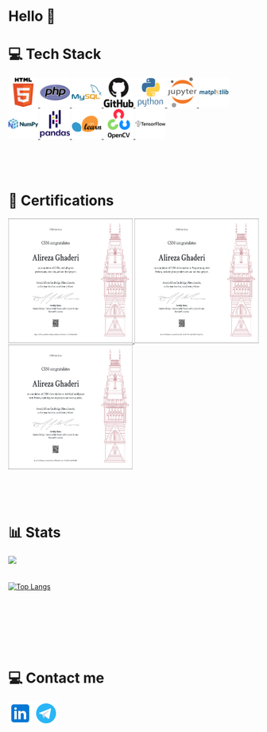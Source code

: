  # Hello 👋

# 💻 Tech Stack
<p align="left">
<a href="https://www.w3.org/html/" target="_blank" rel="noreferrer"> <img src="https://raw.githubusercontent.com/devicons/devicon/master/icons/html5/html5-original-wordmark.svg" alt="html5" width="60" height="60"/> </a> 
 <a href="https://www.php.net/" target="_blank" rel="noreferrer"> <img src="https://github.com/devicons/devicon/blob/master/icons/php/php-original.svg" alt="php" width="60" height="60"/> </a>
<a href="https://www.mysql.com/" target="_blank" rel="noreferrer"> <img src="https://raw.githubusercontent.com/devicons/devicon/master/icons/mysql/mysql-original-wordmark.svg" alt="mysql" width="60" height="60"/> </a>
 <a href="https://github.com/" target="_blank" rel="noreferrer"> <img src="https://github.com/devicons/devicon/blob/master/icons/github/github-original-wordmark.svg" alt="github" width="60" height="60"/> </a>
<a href="https://www.python.org" target="_blank" rel="noreferrer"> <img src="https://github.com/devicons/devicon/blob/master/icons/python/python-original-wordmark.svg" alt="python" width="60" height="60"/> </a>
 <a href="https://jupyter.org/" target="_blank" rel="noreferrer"> <img src="https://github.com/devicons/devicon/blob/master/icons/jupyter/jupyter-original-wordmark.svg" alt="jupyternotebook" width="60" height="60"/> </a>
<a href="https://matplotlib.org/" target="_blank" rel="noreferrer"> <img src="https://github.com/devicons/devicon/blob/master/icons/matplotlib/matplotlib-original-wordmark.svg" alt="matplotlib" width="60" height="60"/> </a>
<a href="https://numpy.org/" target="_blank" rel="noreferrer"> <img src="https://github.com/devicons/devicon/blob/master/icons/numpy/numpy-original-wordmark.svg" alt="numpy" width="60" height="60"/> </a>
<a href="https://pandas.pydata.org/" target="_blank" rel="noreferrer"> <img src="https://github.com/devicons/devicon/blob/master/icons/pandas/pandas-original-wordmark.svg" alt="pandas" width="60" height="60"/> </a>
<a href="https://scikit-learn.org/" target="_blank" rel="noreferrer"> <img src="https://github.com/devicons/devicon/blob/master/icons/scikitlearn/scikitlearn-original.svg" alt="scikitlearn" width="60" height="60"/> </a>
 <a href="https://opencv.org/" target="_blank" rel="noreferrer"> <img src="https://github.com/devicons/devicon/blob/master/icons/opencv/opencv-original-wordmark.svg" alt="opencv" width="60" height="60"/> </a>
<a href="https://www.tensorflow.org/" target="_blank" rel="noreferrer"> <img src="https://github.com/devicons/devicon/blob/master/icons/tensorflow/tensorflow-line-wordmark.svg" alt="tensorflow" width="60" height="60"/> </a>

</p>

<br><br><br>

# 🧾 Certifications
<p align="left">
<a href="https://cs50.harvard.edu/certificates/a166b4ae-e7ab-4dc0-a12a-350aabbc8596" target="_blank" rel="noreferrer"> <img src="https://github.com/AGH11/AGH11/blob/main/CS50x.png" alt="cs50x" width="250" height="250"/> </a> 
<a href="https://cs50.harvard.edu/certificates/b1130285-793a-4c26-8eff-27264aa716c4" target="_blank" rel="noreferrer"> <img src="https://github.com/AGH11/AGH11/blob/main/CS50P.png" alt="cs50p" width="250" height="250"/> </a> 
<a href="https://certificates.cs50.io/3b0e6e15-42ce-47ac-b703-1c6cbf07d9f5.pdf?size=letter" target="_blank" rel="noreferrer"> <img src="https://github.com/AGH11/AGH11/blob/main/CS50AI.png" alt="cs50ai" width="250" height="250"/> </a> 
</p>

<br><br><br>

# 📊 Stats
![](https://github-readme-streak-stats.herokuapp.com/?user=AGH11&theme=chartreuse-dark&hide_border=false)
<br><br><br>
[![Top Langs](https://github-readme-stats.vercel.app/api/top-langs/?username=AGH11&layout=donut&theme=chartreuse-dark&hide_border=false)](https://github.com/AGH11/github-readme-stats)

<br><br><br>
<br><br><br>

# 💻 Contact me
<a target="_blank" href="https://www.linkedin.com/in/alireza-ghaderi-30998622a/" rel="some text"><img src="https://github.com/AGH11/AGH11/blob/main/linkedin.png" alt="Linkedin"/></a>
<a target="_blank" href="https://t.me/Pylieza" rel="some text"><img src="https://github.com/AGH11/AGH11/blob/main/telegram.png" alt="Telegram"/></a>

